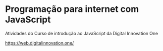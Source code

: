 # Programação para internet com JavaScript

Atividades do Curso de introdução ao JavaScript da Digital Innovation One

https://web.digitalinnovation.one/
